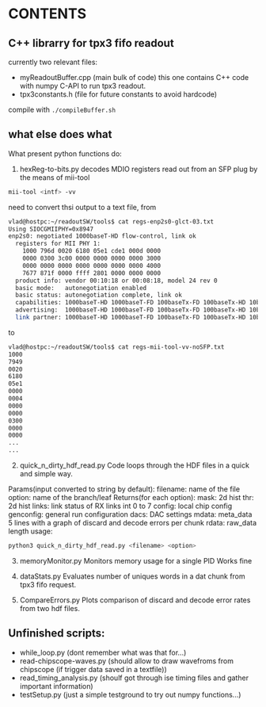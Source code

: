 # CONTENTS
## C++ librarry for tpx3 fifo readout

currently two relevant files:
* myReadoutBuffer.cpp (main bulk of code)
  this one contains C++ code with numpy C-API to run tpx3 readout.
* tpx3constants.h (file for future constants to avoid hardcode)

compile with `./compileBuffer.sh`


## what else does what
What present python functions do:

1. hexReg-to-bits.py
decodes MDIO registers read out from an SFP plug by the means of mii-tool
```bash
mii-tool <intf> -vv
```
need to convert thsi output to a text file, from 

```bash
vlad@hostpc:~/readoutSW/tools$ cat regs-enp2s0-glct-03.txt
Using SIOCGMIIPHY=0x8947
enp2s0: negotiated 1000baseT-HD flow-control, link ok
  registers for MII PHY 1: 
    1000 796d 0020 6180 05e1 cde1 000d 0000
    0000 0300 3c00 0000 0000 0000 0000 3000
    0000 0000 0000 0000 0000 0000 0000 4000
    7677 871f 0000 ffff 2801 0000 0000 0000
  product info: vendor 00:10:18 or 00:08:18, model 24 rev 0
  basic mode:   autonegotiation enabled
  basic status: autonegotiation complete, link ok
  capabilities: 1000baseT-HD 1000baseT-FD 100baseTx-FD 100baseTx-HD 10baseT-FD 10baseT-HD
  advertising:  1000baseT-HD 1000baseT-FD 100baseTx-FD 100baseTx-HD 10baseT-FD 10baseT-HD flow-control
  link partner: 1000baseT-HD 1000baseT-FD 100baseTx-FD 100baseTx-HD 10baseT-FD 10baseT-HD flow-control
```
to

```bash
vlad@hostpc:~/readoutSW/tools$ cat regs-mii-tool-vv-noSFP.txt
1000 
7949 
0020 
6180 
05e1 
0000 
0004 
0000
0000 
0300 
0000 
0000
...
... 
```

2. quick\_n\_dirty\_hdf\_read.py
 Code loops through the HDF files in a quick and simple way.

 Params(input converted to string by default):
    filename: name of the file
    option: name of the branch/leaf
 Returns(for each option):
    mask: 2d hist
    thr: 2d hist
    links: link status of RX links int 0 to 7
    config: local chip config
    genconfig: general run configuration
    dacs: DAC settings
    mdata: meta_data 5 lines with a graph of discard and decode errors per chunk
    rdata: raw_data length
usage:
```bash
python3 quick_n_dirty_hdf_read.py <filename> <option>
``` 
3. memoryMonitor.py
 Monitors memory usage for a single PID
 Works fine

4. dataStats.py
 Evaluates number of uniques words in a dat chunk from tpx3 fifo request.

5. CompareErrors.py
 Plots comparison of discard and decode error rates from two hdf files.

## Unfinished scripts:
* while\_loop.py (dont remember what was that for...)
* read-chipscope-waves.py (should allow to draw wavefroms from chipscope (if trigger data saved in a textfile))
* read\_timing\_analysis.py (shoulf got through ise timing files and gather important information)
* testSetup.py (just a simple testground to try out numpy functions...)


